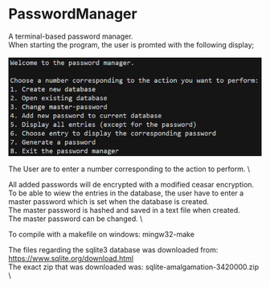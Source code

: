 # PasswordManager

A terminal-based password manager. \
When starting the program, the user is promted with the following display; \
\
![](./screenshots/welcome.PNG)

The User are to enter a number corresponding to the action to perform. \

All added passwords will de encrypted with a modified ceasar encryption. \
To be able to wiew the entries in the database, the user have to enter a
master password which is set when the database is created. \
The master password is hashed and saved in a text file when created. \
The master password can be changed. \

To compile with a makefile on windows: mingw32-make

The files regarding the sqlite3 database was downloaded from: https://www.sqlite.org/download.html \
The exact zip that was downloaded was: sqlite-amalgamation-3420000.zip \
